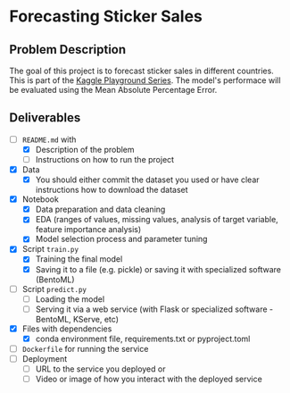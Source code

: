 # Forecasting Sticker Sales

## Problem Description

The goal of this project is to forecast sticker sales in different countries. This is part of the [Kaggle Playground Series](https://www.kaggle.com/competitions/playground-series-s5e1). The model's performace will be evaluated using the Mean Absolute Percentage Error.

## Deliverables

- [ ] `README.md` with
  - [x] Description of the problem
  - [ ] Instructions on how to run the project
- [x] Data
  - [x] You should either commit the dataset you used or have clear instructions how to download the dataset
- [x] Notebook
  - [x] Data preparation and data cleaning
  - [x] EDA (ranges of values, missing values, analysis of target variable, feature importance analysis)
  - [x] Model selection process and parameter tuning
- [x] Script `train.py`
  - [x] Training the final model
  - [x] Saving it to a file (e.g. pickle) or saving it with specialized software (BentoML)
- [ ] Script `predict.py`
  - [ ] Loading the model
  - [ ] Serving it via a web service (with Flask or specialized software - BentoML, KServe, etc)
- [x] Files with dependencies
  - [x] conda environment file, requirements.txt or pyproject.toml
- [ ] `Dockerfile` for running the service
- [ ] Deployment
  - [ ] URL to the service you deployed or
  - [ ] Video or image of how you interact with the deployed service

